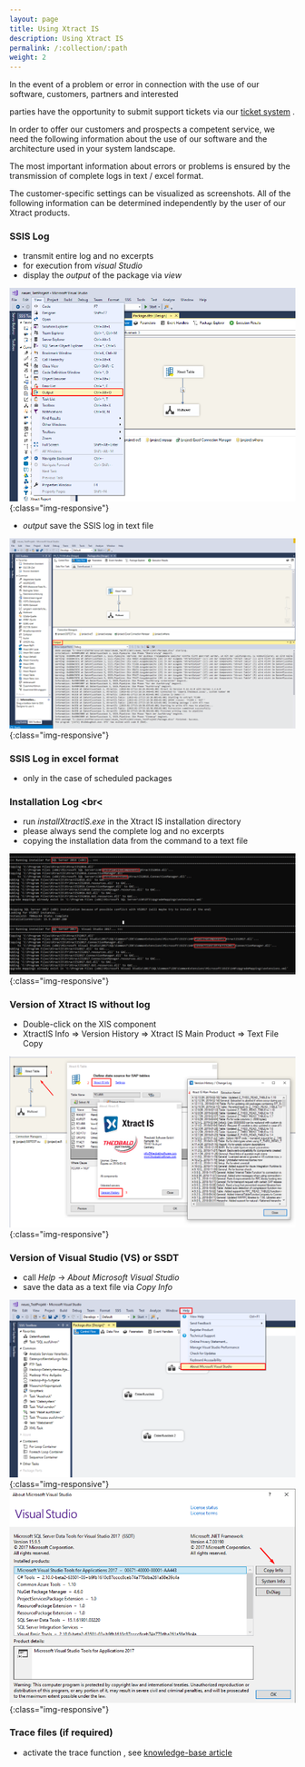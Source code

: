 ```yaml
---
layout: page
title: Using Xtract IS
description: Using Xtract IS
permalink: /:collection/:path
weight: 2
---
```


In the event of a problem or error in connection with the use of our software, customers, partners and interested <br>

parties have the opportunity to submit support tickets via our [ticket system]( https://support.theobald-software.com/helpdesk) . 

In order to offer our customers and prospects a competent service, we need the following information about the use of our software and the architecture used in your system landscape.

The most important information about errors or problems is ensured by the transmission of complete logs in text / excel format. <br>

The customer-specific settings can be visualized as screenshots. All of the following information can be determined independently by the user of our Xtract products.

### SSIS Log <br>

- transmit entire log and no excerpts 
- for execution from *visual Studio*
- display the *output* of the package via *view*

![XIS-Support](/img/contents/xis_view_output.png){:class="img-responsive"}

- *output* save the SSIS log in text file

![XIS-Support](/img/contents/xis_output.png){:class="img-responsive"}
 
### SSIS Log in excel format <br>
 
- only in the case of scheduled packages
 
### Installation Log <br<

- run *installXtractIS.exe* in the Xtract IS installation directory
- please always send the complete log and no excerpts
- copying the installation data from the command to a text file

![Installation-log](/img/contents/outpu_install_xtractIS.png){:class="img-responsive"}
 
### Version of Xtract IS without log <br>

- Double-click on the XIS component
- XtractIS Info => Version History => Xtract IS Main Product => Text File Copy

![XIS-Version](/img/contents/xis_version_ohne_log.png){:class="img-responsive"}
 
### Version of Visual Studio (VS) or SSDT <br>

- call *Help* -> *About Microsoft Visual Studio* 
- save the data as a text file via *Copy Info* 

![SSDT-Version](/img/contents/vs_hepl_about.png){:class="img-responsive"}
![SSDT-Version](/img/contents/vs_version_anleitung.png){:class="img-responsive"}
 
### Trace files (if required) <br>

- activate the trace function , see [knowledge-base article](https://kb.theobald-software.com/general/how-to-activate-tracing-for-xtract-products) 